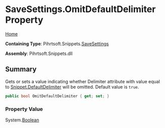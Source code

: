 # SaveSettings\.OmitDefaultDelimiter Property

[Home](../../../../README.md)

**Containing Type**: Pihrtsoft\.Snippets\.[SaveSettings](../README.md)

**Assembly**: Pihrtsoft\.Snippets\.dll

## Summary

Gets or sets a value indicating whether Delimiter attribute with value equal to [Snippet.DefaultDelimiter](../../Snippet/DefaultDelimiter/README.md) will be omitted\. Default value is `true`\.

```csharp
public bool OmitDefaultDelimiter { get; set; }
```

### Property Value

System\.[Boolean](https://docs.microsoft.com/en-us/dotnet/api/system.boolean)

